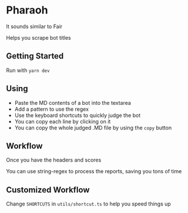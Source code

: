 # Pharaoh

It sounds similar to Fair

Helps you scrape bot titles
## Getting Started

Run with `yarn dev`

## Using

- Paste the MD contents of a bot into the textarea
- Add a pattern to use the regex
- Use the keyboard shortcuts to quickly judge the bot
- You can copy each line by clicking on it
- You can copy the whole judged .MD file by using the `copy` button

## Workflow

Once you have the headers and scores

You can use string-regex to process the reports, saving you tons of time


## Customized Workflow

Change `SHORTCUTS` in `utils/shortcut.ts` to help you speed things up

